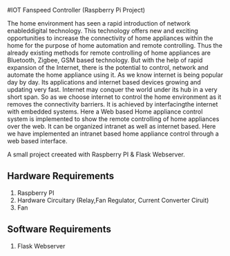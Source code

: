 #IOT Fanspeed Controller (Raspberry Pi Project)

The home environment has seen a rapid introduction of network enableddigital technology. This technology offers new and exciting opportunities to
increase the connectivity of home appliances within the home for the purpose of home automation and remote controlling. Thus the already existing methods for
remote controlling of home appliances are Bluetooth, Zigbee, GSM based technology. But with the help of rapid expansion of the Internet, there is the
potential to control, network and automate the home appliance using it. As we know internet is being popular day by day. Its applications and internet based
devices growing and updating very fast. Internet may conquer the world under its hub in a very short span. So as we choose internet to control the home environment as it removes the connectivity barriers. It is achieved by interfacingthe internet with embedded systems. Here a Web based Home appliance control
system is implemented to show the remote controlling of home appliances over
the web. It can be organized intranet as well as internet based. Here we have
implemented an intranet based home appliance control through a web based
interface.

A small project creeated with Raspberry PI & Flask Webserver.

Hardware Requirements
---------------------------------------------------

1. Raspberry PI
2. Hardware Circuitary (Relay,Fan Regulator, Current Converter Ciruit)
3. Fan

Software Requirements
---------------------------------------------------
1. Flask Webserver
